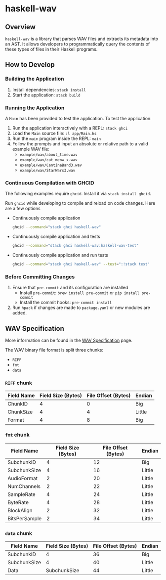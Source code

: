 # haskell-wav

## Overview

`haskell-wav` is a library that parses WAV files and extracts its metadata into an AST.
It allows developers to programmatically query the contents of these types of files in their Haskell programs.

## How to Develop

### Building the Application

1. Install dependencies: `stack install`
2. Start the application: `stack build`

### Running the Application

A `Main` has been provided to test the application. To test the application:

1. Run the application interactively with a REPL: `stack ghci`
2. Load the `Main` source file: `:l app/Main.hs`
3. Run the `main` program inside the REPL: `main`
4. Follow the prompts and input an absolute or relative path to a valid example WAV file:
    * `example/wav/about_time.wav`
    * `example/wav/cat_meow_x.wav`
    * `example/wav/CantinaBand3.wav`
    * `example/wav/StarWars3.wav`

### Continuous Compilation with GHCID

The following examples require `ghcid`. Install it via `stack install ghcid`.

Run `ghcid` while developing to compile and reload on code changes. Here are a few options

* Continuously compile application

    ```bash
    ghcid --command="stack ghci haskell-wav"
    ```

* Continuously compile application and tests

    ```bash
    ghcid --command="stack ghci haskell-wav:haskell-wav-test"
    ```

* Continuously compile application and run tests

    ```bash
    ghcid --command="stack ghci haskell-wav" --test=":!stack test"
    ```

### Before Committing Changes

1. Ensure that `pre-commit` and its configuration are installed
    * Install `pre-commit`: `brew install pre-commit` or `pip install pre-commit`
    * Install the commit hooks: `pre-commit install`
2. Run `hpack` if changes are made to `package.yaml` or new modules are added.

## WAV Specification

More information can be found in the [WAV Specification](https://en.wikipedia.org/wiki/WAV#Specification) page.

The WAV binary file format is split three chunks:

* `RIFF`
* `fmt`
* `data`

### `RIFF` chunk

| Field Name | Field Size (Bytes) | File Offset (Bytes) | Endian |
|------------|--------------------|---------------------|--------|
| ChunkID    |                  4 |                   0 | Big    |
| ChunkSize  |                  4 |                   4 | Little |
| Format     |                  4 |                   8 | Big    |

### `fmt` chunk

| Field Name    | Field Size (Bytes) | File Offset (Bytes) | Endian |
|---------------|--------------------|---------------------|--------|
| SubchunkID    |                  4 |                  12 | Big    |
| SubchunkSize  |                  4 |                  16 | Little |
| AudioFormat   |                  2 |                  20 | Little |
| NumChannels   |                  2 |                  22 | Little |
| SampleRate    |                  4 |                  24 | Little |
| ByteRate      |                  4 |                  28 | Little |
| BlockAlign    |                  2 |                  32 | Little |
| BitsPerSample |                  2 |                  34 | Little |

### `data` chunk

| Field Name   | Field Size (Bytes) | File Offset (Bytes) | Endian |
|--------------|--------------------|---------------------|--------|
| SubchunkID   |                  4 |                  36 | Big    |
| SubchunkSize |                  4 |                  40 | Little |
| Data         |       SubchunkSize |                  44 | Little |